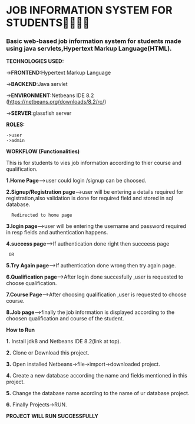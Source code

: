 # JOB INFORMATION SYSTEM FOR STUDENTS👩‍🎓👨‍🎓
### Basic web-based job information system for students made using java servlets,Hypertext Markup Language(HTML).
**TECHNOLOGIES USED:**

  ->**FRONTEND**:Hypertext Markup Language
  
  ->**BACKEND**:Java servlet
  
  ->**ENVIRONMENT**:Netbeans IDE 8.2 (https://netbeans.org/downloads/8.2/rc/)
  
  ->**SERVER**:glassfish server

**ROLES:**

    ->user
    ->admin

**WORKFLOW (Functionalities)**

This is for students to vies job information according to thier course and qualification.

**1.Home Page**-->user could login /signup can be choosed.

**2.Signup/Registration page**-->user will be entering a details required for registration,also validation is done for required field and stored in sql database.

      Redirected to home page
**3.login page**-->user will be entering the username and password required in resp fields and authentication happens.

**4.success page**-->If authentication done right then succeess page
     
     OR
**5.Try Again page**-->If authentication done wrong then try again page.

**6.Qualification page**-->After login done succesfully ,user is requested to choose qualification.

**7.Course Page**-->After choosing qualification ,user is requested to choose course.

**8.Job page**-->finally the job information is displayed according to the choosen qualification and course of the student.

**How to Run**

**1.** Install jdk8 and Netbeans IDE 8.2(link at top).

**2.** Clone or Download this project.

**3.** Open installed Netbeans->file->import->downloaded project.

**4.** Create a new database according the name and fields mentioned in this project.

**5.** Change the database name acording to the name of ur database project.

**6.** Finally Projects->RUN.

**PROJECT WILL RUN SUCCESSFULLY**

